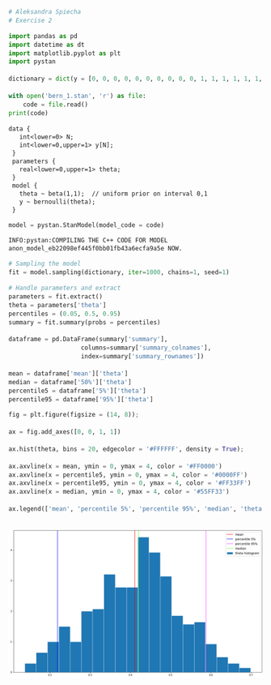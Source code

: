 ```python
# Aleksandra Spiecha
# Exercise 2
```


```python
import pandas as pd
import datetime as dt
import matplotlib.pyplot as plt
import pystan

dictionary = dict(y = [0, 0, 0, 0, 0, 0, 0, 0, 0, 0, 1, 1, 1, 1, 1, 1, 1], N = 17)

with open('bern_1.stan', 'r') as file:
    code = file.read()
print(code)

```

    data {
       int<lower=0> N;
       int<lower=0,upper=1> y[N];
     }
     parameters {
       real<lower=0,upper=1> theta;
     }
     model {
       theta ~ beta(1,1);  // uniform prior on interval 0,1
       y ~ bernoulli(theta);
     }



```python
model = pystan.StanModel(model_code = code)

```

    INFO:pystan:COMPILING THE C++ CODE FOR MODEL anon_model_eb22098ef445f0bb01fb43a6ecfa9a5e NOW.



```python
# Sampling the model
fit = model.sampling(dictionary, iter=1000, chains=1, seed=1)

```


```python
# Handle parameters and extract
parameters = fit.extract()
theta = parameters['theta']
percentiles = (0.05, 0.5, 0.95) 
summary = fit.summary(probs = percentiles)

dataframe = pd.DataFrame(summary['summary'], 
                    columns=summary['summary_colnames'], 
                    index=summary['summary_rownames'])

mean = dataframe['mean']['theta']
median = dataframe['50%']['theta']
percentile5 = dataframe['5%']['theta']
percentile95 = dataframe['95%']['theta']
```


```python
fig = plt.figure(figsize = (14, 8));

ax = fig.add_axes([0, 0, 1, 1])

ax.hist(theta, bins = 20, edgecolor = '#FFFFFF', density = True);

ax.axvline(x = mean, ymin = 0, ymax = 4, color = '#FF0000')
ax.axvline(x = percentile5, ymin = 0, ymax = 4, color = '#0000FF')
ax.axvline(x = percentile95, ymin = 0, ymax = 4, color = '#FF33FF')
ax.axvline(x = median, ymin = 0, ymax = 4, color = '#55FF33') 

ax.legend(['mean', 'percentile 5%', 'percentile 95%', 'median', 'theta histogram'], fontsize = 'large');
 
```


    
![png](output_5_0.png)
    

